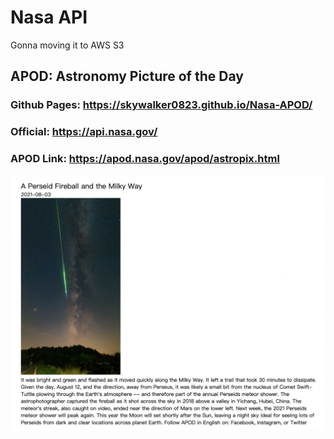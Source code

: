 # Nasa API
Gonna moving it to AWS S3
## APOD: Astronomy Picture of the Day
### Github Pages: https://skywalker0823.github.io/Nasa-APOD/
### Official: https://api.nasa.gov/
### APOD Link: https://apod.nasa.gov/apod/astropix.html
![alt text](img1.png)
